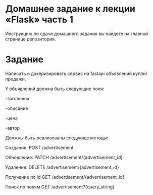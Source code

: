 # Домашнее задание к лекции «Flask» часть 1

Инструкцию по сдаче домашнего задания вы найдете на главной странице репозитория.

# Задание 

Написать и докеризировать сервис на fastapi объявлений купли/продажи.

У объявлений должна быть следующие поля:

-заголовок

-описание

-цена

-автор

Должны быть реализованы следующе методы:

Создание: POST /advertisement 

Обновление: PATCH /advertisement/{advertisement_id}

Удаление: DELETE /advertisement/{advertisement_id}

Получение по id GET  /advertisement/{advertisement_id}

Поиск по полям GET /advertisement?{query_string}

